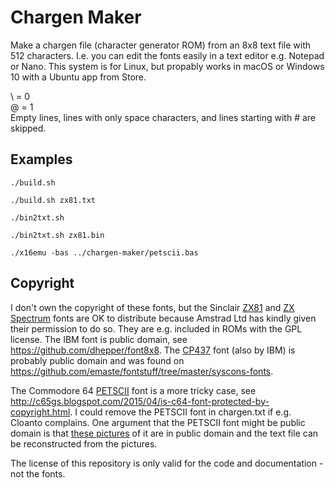 # Chargen Maker
Make a chargen file (character generator ROM) from an 8x8 text file with 512 characters. I.e. you can edit the fonts easily 
in a text editor e.g. Notepad or Nano. This system is for Linux, but propably works in macOS or Windows 10 with a Ubuntu app
from Store.

\ = 0  
@ = 1  
Empty lines, lines with only space characters, and lines starting with # are skipped.

## Examples
    ./build.sh
    
    ./build.sh zx81.txt

    ./bin2txt.sh

    ./bin2txt.sh zx81.bin
    
    ./x16emu -bas ../chargen-maker/petscii.bas

## Copyright
I don't own the copyright of these fonts, but the Sinclair [ZX81](https://en.wikipedia.org/wiki/ZX81_character_set) and
[ZX Spectrum](https://en.wikipedia.org/wiki/ZX_Spectrum_character_set) fonts are OK to distribute because Amstrad Ltd has
kindly given their permission to do so. They are e.g. included in ROMs with the GPL license. The IBM font is
public domain, see https://github.com/dhepper/font8x8. The [CP437](https://en.wikipedia.org/wiki/Code_page_437) font (also by
IBM) is probably public domain and was found on https://github.com/emaste/fontstuff/tree/master/syscons-fonts.

The Commodore 64 [PETSCII](https://en.wikipedia.org/wiki/PETSCII) font is a more tricky case, see
http://c65gs.blogspot.com/2015/04/is-c64-font-protected-by-copyright.html. I could remove the PETSCII font in chargen.txt if
e.g. Cloanto complains. One argument that the PETSCII font might be public domain is that
[these pictures](https://en.wikipedia.org/wiki/PETSCII#/media/File:C64_Petscii_Charts.png) of it are in public domain and 
the text file can be reconstructed from the pictures.

The license of this repository is only valid for the code and documentation - not the fonts.
